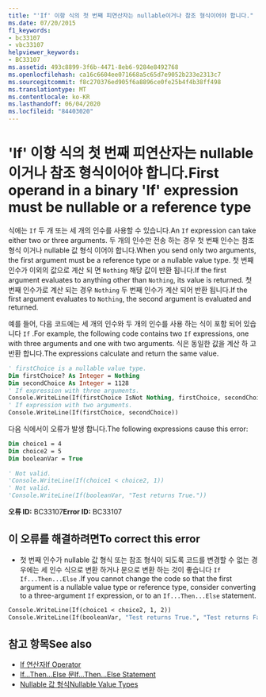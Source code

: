 ```yaml
---
title: "'If' 이항 식의 첫 번째 피연산자는 nullable이거나 참조 형식이어야 합니다."
ms.date: 07/20/2015
f1_keywords:
- bc33107
- vbc33107
helpviewer_keywords:
- BC33107
ms.assetid: 493c8899-3f6b-4471-8eb6-9284e8492768
ms.openlocfilehash: ca16c6604ee071668a5c65d7e9052b233e2313c7
ms.sourcegitcommit: f8c270376ed905f6a8896ce0fe25b4f4b38ff498
ms.translationtype: MT
ms.contentlocale: ko-KR
ms.lasthandoff: 06/04/2020
ms.locfileid: "84403020"
---
```

# <a name="first-operand-in-a-binary-if-expression-must-be-nullable-or-a-reference-type"></a><span data-ttu-id="a666f-102">'If' 이항 식의 첫 번째 피연산자는 nullable이거나 참조 형식이어야 합니다.</span><span class="sxs-lookup"><span data-stu-id="a666f-102">First operand in a binary 'If' expression must be nullable or a reference type</span></span>
<span data-ttu-id="a666f-103">식에는 `If` 두 개 또는 세 개의 인수를 사용할 수 있습니다.</span><span class="sxs-lookup"><span data-stu-id="a666f-103">An `If` expression can take either two or three arguments.</span></span> <span data-ttu-id="a666f-104">두 개의 인수만 전송 하는 경우 첫 번째 인수는 참조 형식 이거나 nullable 값 형식 이어야 합니다.</span><span class="sxs-lookup"><span data-stu-id="a666f-104">When you send only two arguments, the first argument must be a reference type or a nullable value type.</span></span> <span data-ttu-id="a666f-105">첫 번째 인수가 이외의 값으로 계산 되 면 `Nothing` 해당 값이 반환 됩니다.</span><span class="sxs-lookup"><span data-stu-id="a666f-105">If the first argument evaluates to anything other than `Nothing`, its value is returned.</span></span> <span data-ttu-id="a666f-106">첫 번째 인수가로 계산 되는 경우 `Nothing` 두 번째 인수가 계산 되어 반환 됩니다.</span><span class="sxs-lookup"><span data-stu-id="a666f-106">If the first argument evaluates to `Nothing`, the second argument is evaluated and returned.</span></span>  
  
 <span data-ttu-id="a666f-107">예를 들어, 다음 코드에는 세 개의 인수와 두 개의 인수를 사용 하는 식이 포함 되어 있습니다 `If` .</span><span class="sxs-lookup"><span data-stu-id="a666f-107">For example, the following code contains two `If` expressions, one with three arguments and one with two arguments.</span></span> <span data-ttu-id="a666f-108">식은 동일한 값을 계산 하 고 반환 합니다.</span><span class="sxs-lookup"><span data-stu-id="a666f-108">The expressions calculate and return the same value.</span></span>  
  
```vb  
' firstChoice is a nullable value type.  
Dim firstChoice? As Integer = Nothing  
Dim secondChoice As Integer = 1128  
' If expression with three arguments.  
Console.WriteLine(If(firstChoice IsNot Nothing, firstChoice, secondChoice))  
' If expression with two arguments.  
Console.WriteLine(If(firstChoice, secondChoice))  
```  
  
 <span data-ttu-id="a666f-109">다음 식에서이 오류가 발생 합니다.</span><span class="sxs-lookup"><span data-stu-id="a666f-109">The following expressions cause this error:</span></span>  
  
```vb  
Dim choice1 = 4  
Dim choice2 = 5  
Dim booleanVar = True  
  
' Not valid.  
'Console.WriteLine(If(choice1 < choice2, 1))  
' Not valid.  
'Console.WriteLine(If(booleanVar, "Test returns True."))  
```  
  
 <span data-ttu-id="a666f-110">**오류 ID:** BC33107</span><span class="sxs-lookup"><span data-stu-id="a666f-110">**Error ID:** BC33107</span></span>  
  
## <a name="to-correct-this-error"></a><span data-ttu-id="a666f-111">이 오류를 해결하려면</span><span class="sxs-lookup"><span data-stu-id="a666f-111">To correct this error</span></span>  
  
- <span data-ttu-id="a666f-112">첫 번째 인수가 nullable 값 형식 또는 참조 형식이 되도록 코드를 변경할 수 없는 경우에는 세 인수 식으로 변환 하거나 문으로 변환 하는 것이 좋습니다 `If` `If...Then...Else` .</span><span class="sxs-lookup"><span data-stu-id="a666f-112">If you cannot change the code so that the first argument is a nullable value type or reference type, consider converting to a three-argument `If` expression, or to an `If...Then...Else` statement.</span></span>  
  
```vb  
Console.WriteLine(If(choice1 < choice2, 1, 2))  
Console.WriteLine(If(booleanVar, "Test returns True.", "Test returns False."))  
```  
  
## <a name="see-also"></a><span data-ttu-id="a666f-113">참고 항목</span><span class="sxs-lookup"><span data-stu-id="a666f-113">See also</span></span>

- [<span data-ttu-id="a666f-114">If 연산자</span><span class="sxs-lookup"><span data-stu-id="a666f-114">If Operator</span></span>](../operators/if-operator.md)
- [<span data-ttu-id="a666f-115">If...Then...Else 문</span><span class="sxs-lookup"><span data-stu-id="a666f-115">If...Then...Else Statement</span></span>](../statements/if-then-else-statement.md)
- [<span data-ttu-id="a666f-116">Nullable 값 형식</span><span class="sxs-lookup"><span data-stu-id="a666f-116">Nullable Value Types</span></span>](../../programming-guide/language-features/data-types/nullable-value-types.md)
